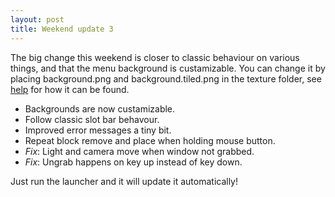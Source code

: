 ```yaml
---
layout: post
title: Weekend update 3
---
```


The big change this weekend is closer to classic behaviour on various things,
and that the menu background is custamizable. You can change it by placing
background.png and background.tiled.png in the texture folder, see
 [help](/help.html) for how it can be found.

 * Backgrounds are now custamizable.
 * Follow classic slot bar behavour.
 * Improved error messages a tiny bit.
 * Repeat block remove and place when holding mouse button.
 * _Fix_: Light and camera move when window not grabbed.
 * _Fix_: Ungrab happens on key up instead of key down.

Just run the launcher and it will update it automatically!
